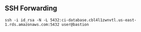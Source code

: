## SSH Forwarding
```
ssh -i id_rsa -N -L 5432:ci-database.cbl4l1zwnvtl.us-east-1.rds.amazonaws.com:5432 user@bastion
```
